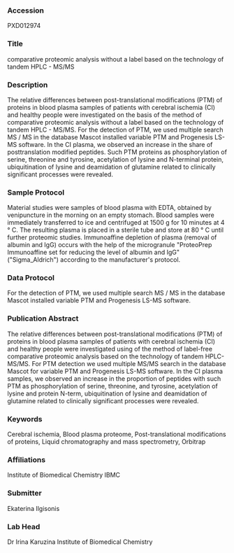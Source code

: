 ### Accession
PXD012974

### Title
comparative proteomic analysis without a label based on the technology of tandem HPLC - MS/MS

### Description
The relative differences between post-translational modifications (PTM) of proteins in blood plasma samples of patients with cerebral ischemia (CI) and healthy people were investigated on the basis of the method of comparative proteomic analysis without a label based on the technology of tandem HPLC - MS/MS. For the detection of PTM, we used multiple search MS / MS in the database Mascot installed variable PTM and Progenesis LS-MS software. In the CI plasma, we observed an increase in the share of posttranslation modified peptides. Such PTM proteins as phosphorylation of serine, threonine and tyrosine, acetylation of lysine and N-terminal protein, ubiquitination of lysine and deamidation of glutamine related to clinically significant processes were revealed.

### Sample Protocol
Material studies were samples of blood plasma with EDTA, obtained by venipuncture in the morning on an empty stomach. Blood samples were immediately transferred to ice and centrifuged at 1500 g for 10 minutes at 4 ° C. The resulting plasma is placed in a sterile tube and store at 80 ° C until further proteomic studies. Immunoaffine depletion of plasma (removal of albumin and IgG) occurs with the help of the microgranule "ProteoPrep Immunoaffine set for reducing the level of albumin and IgG" ("Sigma_Aldrich") according to the manufacturer's protocol.

### Data Protocol
For the detection of PTM, we used multiple search MS / MS in the database Mascot installed variable PTM and Progenesis LS-MS software.

### Publication Abstract
The relative differences between post-translational modifications (PTM) of proteins in blood plasma samples of patients with cerebral ischemia (CI) and healthy people were investigated using of the method of label-free comparative proteomic analysis based on the technology of tandem HPLC-MS/MS. For PTM detection we used multiple MS/MS search in the database Mascot for variable PTM and Progenesis LS-MS software. In the CI plasma samples, we observed an increase in the proportion of peptides with such PTM as phosphorylation of serine, threonine, and tyrosine, acetylation of lysine and protein N-term, ubiquitination of lysine and deamidation of glutamine related to clinically significant processes were revealed.

### Keywords
Cerebral ischemia, Blood plasma proteome, Post-translational modifications of proteins, Liquid chromatography and mass spectrometry, Orbitrap

### Affiliations
Institute of  Biomedical Chemistry
IBMC

### Submitter
Ekaterina Ilgisonis

### Lab Head
Dr Irina Karuzina
Institute of  Biomedical Chemistry


